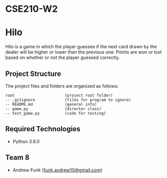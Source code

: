 # CSE210-W2
# Hilo
Hilo is a game in which the player guesses if the next card drawn by the dealer will be higher or lower than the previous one. Points are won or lost based on whether or not the player guessed correctly.

## Project Structure
The project files and folders are organized as follows:
```
root                      (project root folder)
-- .gitignore             (files for program to ignore)
-- README.md              (general info)
-- game.py                (director class)
-- test_game.py           (code for testing)
```

## Required Technologies
* Python 3.8.0

## Team 8
* Andrew Funk (funk.andrew10@gmail.com)
